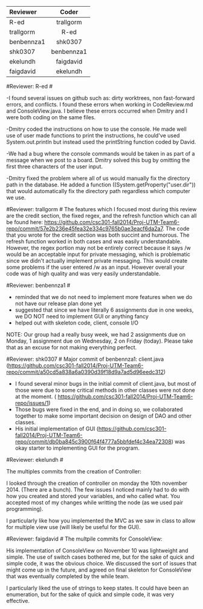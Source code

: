 | Reviewer | Coder |
|:---------|:-----:|
| R-ed  | trallgorm |
| trallgorm   | R-ed |
| benbennza1 | shk0307 | 
| shk0307 | benbennza1 |
| ekelundh | faigdavid |
|faigdavid | ekelundh |

#Reviewer: R-ed #

-I found several issues on github such as: dirty worktrees, non fast-forward errors, and conflicts.
 I found these errors when working in CodeReview.md and ConsoleView.java.  I believe these errors
 occurred when Dmitry and I were both coding on the same files.
 
-Dmitry coded the instructions on how to use the console.  He made well use of user made functions
 to print the instructions, he could've used System.out.println but instead used the printString
 function coded by David.
 
-We had a bug where the console commands would be taken in as part of a message when we post to a board.
 Dmitry solved this bug by omitting the first three characters of the user input.
 
-Dmitry fixed the problem where all of us would manually fix the directory path in the database.  He
 added a function ((System.getProperty("user.dir")) that would automatically fix the directory 
 path regardless which computer we use.

#Reviewer: trallgorm #
The features which I focused most during this review are the credit section, the fixed regex, and the refresh function which can all be found here: https://github.com/csc301-fall2014/Proj-UTM-Team6-repo/commit/57e2b236e45fea32e334c9765b0ae3eacf6da2a7. The code that you wrote for the credit section was both succint and humorous. The refresh function worked in both cases and was easily understandable. However, the regex portion may not be entirely correct because it says /w would be an acceptable input for private messaging, which is problematic since we didn't actually implement private messaging. This would create some problems if the user entered /w as an input. However overall your code was of high quality and was very easily understandable.  

#Reviewer: benbennza1 #
* reminded that we do not need to implement more features when we do not have our release plan done yet
* suggested that since we have literally 6 assignments due in one weeks, we DO NOT need to implement GUI or anything fancy
* helped out with skeleton code, client, console I/O

NOTE: Our group had a really busy week, we had 2 assignments due on Monday, 1 assignment due on Wednesday, 2 on Friday (today). Please take that as an excuse for not making everything perfect. 

#Reviewer: shk0307 #
Major commit of benbennza1: client.java (https://github.com/csc301-fall2014/Proj-UTM-Team6-repo/commit/a50cd5a838a6a0390d39f18d9a7ad5d96eedc312)

- I found several minor bugs in the initial commit of client.java, but most of those were due to some critical methods in other classes were not done at the moment. ( https://github.com/csc301-fall2014/Proj-UTM-Team6-repo/issues/1)
- Those bugs were fixed in the end, and in doing so, we collaborated together to make some important decision on design of DAO and other classes. 
- His initial implementation of GUI (https://github.com/csc301-fall2014/Proj-UTM-Team6-repo/commit/db0ba845c3900f64f4777a5bbfdef4c34ea72308) was okay starter to implementing GUI for the program.

#Reviewer: ekelundh #
<type review here>

The multiples commits from the creation of Controller:

I looked through the creation of controller on monday the 10th november 2014. (There are a bunch). The few issues I noticed mainly had to do with how you created and stored your variables, and who called what. You accepted most of my changes while writting the node (as we used pair programming). 

I particularly like how you implemented the MVC as we saw in class to allow for multiple view use (will likely be useful for the GUI).

#Reviewer: faigdavid #
<type review here>
The multpile commits for ConsoleView:

His implementation of ConsoleView on November 10 was lightweight and simple. The use of switch cases bothered me, but for the sake of quick and simple code, it was the obvious choice. We discussed the sort of issues that might come up in the future, and agreed on final skeleton for ConsoleView that was eventually completed by the while team.

I particularly liked the use of strings to keep states. It could have been an enumeration, but for the sake of quick and simple code, it was very effective.

